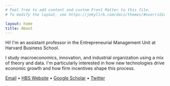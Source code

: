 ```yaml
---
# Feel free to add content and custom Front Matter to this file.
# To modify the layout, see https://jekyllrb.com/docs/themes/#overriding-theme-defaults

layout: home
title: About
---
```


Hi! I'm an assistant professor in the Entrepreneurial Management Unit at Harvard Business School.

I study macroeconomics, innovation, and industrial organization using a mix of theory and data. I'm particularly interested in how new technologies drive economic growth and how firm incentives shape this process.

[Email](mailto:tlensman@hbs.edu) • [HBS Website](https://www.hbs.edu/faculty/Pages/profile.aspx?facId=1661455) • [Google Scholar](https://scholar.google.com/citations?user=L9CjfvsAAAAJ&hl=en) • [Twitter](https://twitter.com/talensman)

<!-- My partner María Ballesteros is a PhD student in the Department of Government at Harvard. Check out her work <a href="http://mariaballesteros.com" target="_blank">here</a>! -->